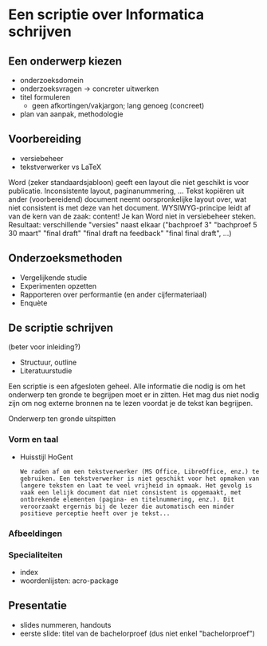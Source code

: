 # Een scriptie over Informatica schrijven

## Een onderwerp kiezen

- onderzoeksdomein
- onderzoeksvragen -> concreter uitwerken
- titel formuleren
  - geen afkortingen/vakjargon; lang genoeg (concreet)
- plan van aanpak, methodologie

## Voorbereiding

- versiebeheer
- tekstverwerker vs LaTeX

Word (zeker standaardsjabloon) geeft een layout die niet geschikt is voor publicatie. Inconsistente layout, paginanummering, ... Tekst kopiëren uit ander (voorbereidend) document neemt oorspronkelijke layout over, wat niet consistent is met deze van het document. WYSIWYG-principe leidt af van de kern van de zaak: content! Je kan Word niet in versiebeheer steken. Resultaat: verschillende "versies" naast elkaar ("bachproef 3" "bachproef 5 30 maart" "final draft" "final draft na feedback" "final final draft", ...)

## Onderzoeksmethoden

- Vergelijkende studie
- Experimenten opzetten
- Rapporteren over performantie (en ander cijfermateriaal)
- Enquète

## De scriptie schrijven

(beter voor inleiding?)

- Structuur, outline
- Literatuurstudie

Een scriptie is een afgesloten geheel. Alle informatie die nodig is om het onderwerp ten gronde te begrijpen moet er in zitten. Het mag dus niet nodig zijn om nog externe bronnen na te lezen voordat je de tekst kan begrijpen.


Onderwerp ten gronde uitspitten



### Vorm en taal

- Huisstijl HoGent

      We raden af om een tekstverwerker (MS Office, LibreOffice, enz.) te gebruiken. Een tekstverwerker is niet geschikt voor het opmaken van langere teksten en laat te veel vrijheid in opmaak. Het gevolg is vaak een lelijk document dat niet consistent is opgemaakt, met ontbrekende elementen (pagina- en titelnummering, enz.). Dit veroorzaakt ergernis bij de lezer die automatisch een minder positieve perceptie heeft over je tekst...

### Afbeeldingen

### Specialiteiten

- index
- woordenlijsten: acro-package

## Presentatie

- slides nummeren, handouts
- eerste slide: titel van de bachelorproef (dus niet enkel "bachelorproef")


